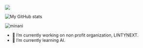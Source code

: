 <img src="https://capsule-render.vercel.app/api?type=waving&color=BDBDC8&height=150&section=header" />

![My GitHub stats](https://github-readme-stats.vercel.app/api?username=LINER-t&show_icons=true&theme=transparent)

![minani](https://64.media.tumblr.com/16641ac5c4d0fe6d71e285badbda1927/767143b9ad3fecec-88/s400x600/f3126b9f46b6f471b950770a744c9a3863356929.gif)

- 🔭 I’m currently working on non profit organization, LINTYNEXT.
- 🌱 I’m currently learning AI.
